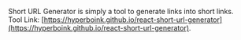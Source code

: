 Short URL Generator is simply a tool to generate links into short links.\
Tool Link: [https://hyperboink.github.io/react-short-url-generator](https://hyperboink.github.io/react-short-url-generator).